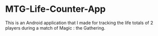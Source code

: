 # MTG-Life-Counter-App
This is an Android application that I made for tracking the life totals of 2 players during a match of Magic : the Gathering.
